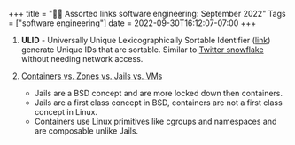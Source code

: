 +++
title = "👨‍💻 Assorted links software engineering: September 2022"
Tags = ["software engineering"]
date = 2022-09-30T16:12:07-07:00
+++

1. **ULID** - Universally Unique Lexicographically Sortable Identifier ([link](https://github.com/ulid/spec))
   generate Unique IDs that are sortable. Similar to [Twitter snowflake](https://blog.twitter.com/engineering/en_us/a/2010/announcing-snowflake) without needing network access.

2. [Containers vs. Zones vs. Jails vs. VMs](https://blog.jessfraz.com/post/containers-zones-jails-vms/)
   - Jails are a BSD concept and are more locked down then containers.
   - Jails are a first class concept in BSD, containers are not a first class concept in Linux.
   - Containers use Linux primitives like cgroups and namespaces and are composable unlike Jails.
